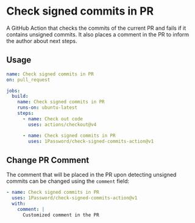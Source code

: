 # Check signed commits in PR

A GitHub Action that checks the commits of the current PR and fails if it contains unsigned commits. It also places a comment in the PR to inform the author about next steps.

## Usage

```yml
name: Check signed commits in PR 
on: pull_request

jobs:
  build:
    name: Check signed commits in PR 
    runs-on: ubuntu-latest
    steps:
      - name: Check out code
        uses: actions/checkout@v4

      - name: Check signed commits in PR
        uses: 1Password/check-signed-commits-action@v1
```

## Change PR Comment

The comment that will be placed in the PR upon detecting unsigned commits can be changed using the `comment` field:

```yml
- name: Check signed commits in PR
  uses: 1Password/check-signed-commits-action@v1
  with:
    comment: |
      Customized comment in the PR
```
